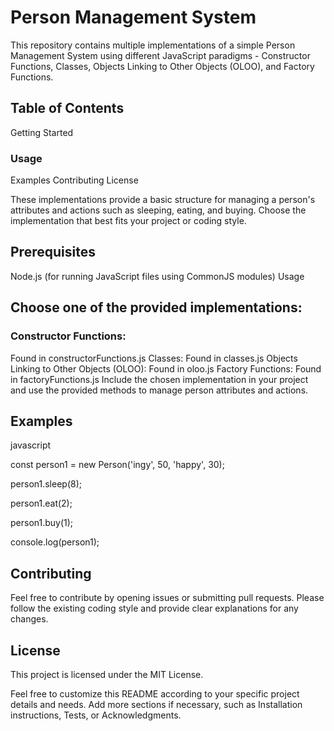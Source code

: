 # Person Management System
This repository contains multiple implementations of a simple Person Management System using different JavaScript paradigms - Constructor Functions, Classes, Objects Linking to Other Objects (OLOO), and Factory Functions.

## Table of Contents
Getting Started
### Usage
Examples
Contributing
License

These implementations provide a basic structure for managing a person's attributes and actions such as sleeping, eating, and buying. Choose the implementation that best fits your project or coding style.

## Prerequisites
Node.js (for running JavaScript files using CommonJS modules)
Usage

## Choose one of the provided implementations:

### Constructor Functions: 
Found in constructorFunctions.js
Classes: Found in classes.js
Objects Linking to Other Objects (OLOO): Found in oloo.js
Factory Functions: Found in factoryFunctions.js
Include the chosen implementation in your project and use the provided methods to manage person attributes and actions.

## Examples
javascript

const person1 = new Person('ingy', 50, 'happy', 30);

person1.sleep(8);

person1.eat(2);

person1.buy(1);

console.log(person1);



## Contributing
Feel free to contribute by opening issues or submitting pull requests. Please follow the existing coding style and provide clear explanations for any changes.

## License
This project is licensed under the MIT License.

Feel free to customize this README according to your specific project details and needs. Add more sections if necessary, such as Installation instructions, Tests, or Acknowledgments.
